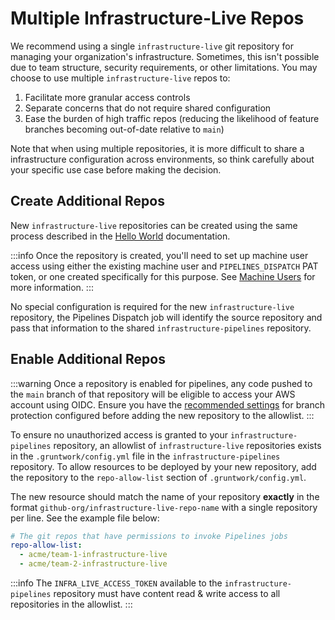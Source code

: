 # Multiple Infrastructure-Live Repos

We recommend using a single `infrastructure-live` git repository for managing your organization's infrastructure.
Sometimes, this isn't possible due to team structure, security requirements, or other limitations.
You may choose to use multiple `infrastructure-live` repos to:

1. Facilitate more granular access controls
1. Separate concerns that do not require shared configuration
1. Ease the burden of high traffic repos (reducing the likelihood of feature branches becoming out-of-date relative to `main`)

Note that when using multiple repositories, it is more difficult to share a infrastructure configuration across environments,
so think carefully about your specific use case before making the decision.


## Create Additional Repos

New `infrastructure-live` repositories can be created using the same process described in the
[Hello World](../hello-world#setting-up-the-repositories) documentation.

:::info
Once the repository is created, you'll need to set up machine user access using either the existing machine user and `PIPELINES_DISPATCH` PAT token,
or one created specifically for this purpose. See [Machine Users](machine-users) for more information.
:::

No special configuration is required for the new `infrastructure-live` repository,
the Pipelines Dispatch job will identify the source repository and pass that information
to the shared `infrastructure-pipelines` repository.

## Enable Additional Repos

:::warning
Once a repository is enabled for pipelines, any code pushed to the `main` branch of that repository will be eligible to access your
AWS account using OIDC. Ensure you have the [recommended settings](branch-protection) for branch protection configured before adding the new
repository to the allowlist.
:::

To ensure no unauthorized access is granted to your `infrastructure-pipelines` repository,
an allowlist of `infrastructure-live` repositories exists in the `.gruntwork/config.yml` file in the `infrastructure-pipelines` repository.
To allow resources to be deployed by your new repository,
add the repository to the `repo-allow-list` section of `.gruntwork/config.yml`.

The new resource should match the name of your repository **exactly** in the format
`github-org/infrastructure-live-repo-name` with a single repository per line. See the example file below:

```yml title=infrastructure-pipelines/.gruntwork/config.yml
# The git repos that have permissions to invoke Pipelines jobs
repo-allow-list:
  - acme/team-1-infrastructure-live
  - acme/team-2-infrastructure-live
```

:::info
The `INFRA_LIVE_ACCESS_TOKEN` available to the `infrastructure-pipelines` repository must have content read & write access to all repositories in the allowlist.
:::
